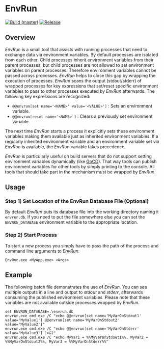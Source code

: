 # EnvRun

[![Build (master)](https://img.shields.io/appveyor/ci/ravenpride/envrun/master.svg?logo=appveyor)](https://ci.appveyor.com/project/ravenpride/envrun/branch/master)
[![Release](https://img.shields.io/github/release/griffinplus/envrun.svg?logo=github)](https://github.com/GriffinPlus/EnvRun/releases)

## Overview

*EnvRun* is a small tool that assists with running processes that need to exchange data via environment variables. By default processes are isolated from each other. Child processes inherit environment variables from their parent processes, but child processes are not allowed to set environment variables on parent processes. Therefore environment variables cannot be passed across processes. *EnvRun* helps to close this gap by wrapping the execution of processes. *EnvRun* scans the output (stdout/stderr) of wrapped processes for key expressions that set/reset specific environment variables to pass to other processes executed by *EnvRun* afterwards. The following key expressions are recognized:

- `@@envrun[set name='<NAME>' value='<VALUE>']` : Sets an environment variable.
- `@@envrun[reset name='<NAME>']` : Clears a previously set environment variable.

The next time *EnvRun* starts a process it explicitly sets these environment variables making them available just as inherited environment variables. If a regularly inherited environment variable and an environment variable set via *EnvRun* is available, the *EnvRun* variable takes precedence.

*EnvRun* is particularly useful on build servers that do not support setting environment variables dynamically (like [GoCD](https://www.gocd.org/)). That way tools can publish environment variables for other tools by simply printing to the console. All tools that should take part in the mechanism must be wrapped by *EnvRun*.

## Usage

### Step 1) Set Location of the EnvRun Database File (Optional)

By default *EnvRun* puts its database file into the working directory naming it `envrun.db`. If you need to put the file somewhere else you can set the `ENVRUN_DATABASE` environment variable to the appropriate location.

### Step 2) Start Process

To start a new process you simply have to pass the path of the process and command line arguments to *EnvRun*:

```
EnvRun.exe <MyApp.exe> <Args>
```

## Example

The following batch file demonstrates the use of *EnvRun*. You can see multiple outputs in a line and output to *stdout* and *stderr*, afterwards consuming the published environment variables. Please note that these variables are not available outside processes wrapped by *EnvRun*. 

```batch
set ENVRUN_DATABASE=.\envrun.db
envrun.exe cmd.exe /C "echo @@envrun[set name='MyVarOnStdout1' value='MyValue1'] @@envrun[set name='MyVarOnStdout2' value='MyValue2']"
envrun.exe cmd.exe /C "echo @@envrun[set name='MyVarOnStderr' value='MyValue3'] 1>&2"
envrun.exe cmd.exe /C "echo MyVar1 = %%MyVarOnStdout1%%, MyVar2 = %%MyVarOnStdout2%%, MyVar3 = %%MyVarOnStderr%%"
```
